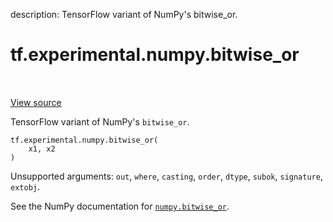 description: TensorFlow variant of NumPy's bitwise_or.

<div itemscope itemtype="http://developers.google.com/ReferenceObject">
<meta itemprop="name" content="tf.experimental.numpy.bitwise_or" />
<meta itemprop="path" content="Stable" />
</div>

# tf.experimental.numpy.bitwise_or

<!-- Insert buttons and diff -->

<table class="tfo-notebook-buttons tfo-api nocontent" align="left">

</table>

<a target="_blank" class="external" href="/code/stable/tensorflow/python/ops/numpy_ops/np_math_ops.py">View source</a>



TensorFlow variant of NumPy's `bitwise_or`.

<pre class="devsite-click-to-copy prettyprint lang-py tfo-signature-link">
<code>tf.experimental.numpy.bitwise_or(
    x1, x2
)
</code></pre>



<!-- Placeholder for "Used in" -->

Unsupported arguments: `out`, `where`, `casting`, `order`, `dtype`, `subok`, `signature`, `extobj`.

See the NumPy documentation for [`numpy.bitwise_or`](https://numpy.org/doc/1.16/reference/generated/numpy.bitwise_or.html).